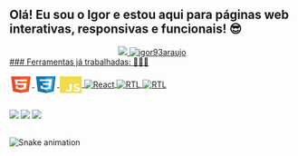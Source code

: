 ## Olá! Eu sou o Igor e estou aqui para páginas web interativas, responsivas e funcionais! 😎 

<div align="center">
    <a href="https://github.com/igor93araujo">
  <img height="180em" src="https://github-readme-stats.vercel.app/api?username=igor93araujo&show_icons=true&theme=dark&include_all_commits=true&count_private=true"/>
  <img src="https://github-readme-stats.vercel.app/api/top-langs/?username=igor93araujo&layout=compact&show_icons=true&locale=pt-br&theme=dark" alt="igor93araujo" height="180em"/>
</div>
### Ferramentas já trabalhadas: 👨🏻‍💻

<div style="display: inline_block"><br>
  <img align="center" alt="Rafa-HTML" height="30" width="40" src="https://raw.githubusercontent.com/devicons/devicon/master/icons/html5/html5-original.svg">
  <img align="center" alt="Rafa-CSS" height="30" width="40" src="https://raw.githubusercontent.com/devicons/devicon/master/icons/css3/css3-original.svg">
  <img align="center" alt="Rafa-Js" height="30" width="40" src="https://raw.githubusercontent.com/devicons/devicon/master/icons/javascript/javascript-plain.svg">
  <img align="center" alt="React" height="30" width="40" src="https://w7.pngwing.com/pngs/359/101/png-transparent-aperture-laboratories-science-technology-laboratory-portal-science-blue-text-computer-thumbnail.png">
  <img align="center" alt="RTL" height="30" width="40" src="https://testing-library.com/img/octopus-128x128.png">
  <img align="center" alt="RTL" height="30" width="40" src="https://encrypted-tbn0.gstatic.com/images?q=tbn:ANd9GcTE-j1Eu1MeCqCYJ4T7iUJr_Op6fBQ-ukVsR7-jQvoA8B1T99QkpwixQ68UI9yw2C7r51o&usqp=CAU">
</div>

##
<div> 
  <a href="https://instagram.com/igor20araujo/" target="_blank"><img src="https://img.shields.io/badge/-Instagram-%23E4405F?style=for-the-badge&logo=instagram&logoColor=white" target="_blank"></a>
  <a href = "mailto:igoraraujobda@gmail.com"><img src="https://img.shields.io/badge/-Gmail-%23333?style=for-the-badge&logo=gmail&logoColor=white" target="_blank"></a>
  <a href="https://www.linkedin.com/in/barbosaigor16/" target="_blank"><img src="https://img.shields.io/badge/-LinkedIn-%230077B5?style=for-the-badge&logo=linkedin&logoColor=white" target="_blank"></a> 
  
  ##
 
  ![Snake animation](https://github.com/igor93araujo/rafaballerini/blob/output/github-contribution-grid-snake.svg)
